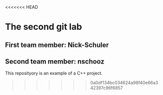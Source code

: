 <<<<<<< HEAD
# The second git lab   
## First team member: Nick-Schuler 
## Second team member: nschooz
This reposityory is an example of a C++ project.
>>>>>>> 0a0df134bc034624a98f40e66a342397c96f6857

